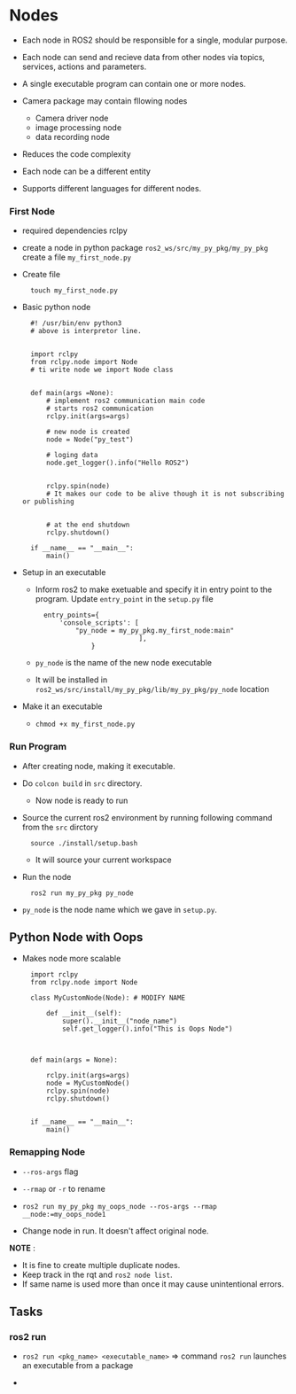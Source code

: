 # Nodes

* Each node in ROS2 should be responsible for a single, modular purpose.
* Each node can send and recieve data from other nodes via topics, services, actions and parameters.
* A single executable program can contain one or more nodes.

* Camera package may contain fllowing nodes

    * Camera driver node
    * image processing node
    * data recording node

* Reduces the code complexity
* Each node can be a different entity
* Supports different languages for different nodes.

### First Node

* required dependencies rclpy 
* create a node in python package `ros2_ws/src/my_py_pkg/my_py_pkg` create a file `my_first_node.py`

* Create file

        touch my_first_node.py

* Basic python node

        #! /usr/bin/env python3 
        # above is interpretor line.


        import rclpy
        from rclpy.node import Node
        # ti write node we import Node class


        def main(args =None):
            # implement ros2 communication main code
            # starts ros2 communication
            rclpy.init(args=args)

            # new node is created
            node = Node("py_test")

            # loging data
            node.get_logger().info("Hello ROS2")

            
            rclpy.spin(node)
            # It makes our code to be alive though it is not subscribing or publishing


            # at the end shutdown
            rclpy.shutdown()

        if __name__ == "__main__":
            main()


* Setup in an executable

    * Inform ros2 to make exetuable and specify it in entry point to the program. Update `entry_point` in the `setup.py` file

            entry_points={
                'console_scripts': [
                    "py_node = my_py_pkg.my_first_node:main"
                                    ],
                        }

    * `py_node` is the name of the new node executable 
    * It will be installed in `ros2_ws/src/install/my_py_pkg/lib/my_py_pkg/py_node` location  

* Make it an executable
    * `chmod +x my_first_node.py`

### Run Program

* After creating node, making it executable.
* Do `colcon build` in `src` directory. 
    * Now node is ready to run

* Source the current ros2 environment by running following command from the `src` dirctory

        source ./install/setup.bash

    * It will source your current workspace

* Run the node 

        ros2 run my_py_pkg py_node

* `py_node` is the node name which we gave in `setup.py`. 

## Python Node with Oops

* Makes node more scalable


        import rclpy
        from rclpy.node import Node

        class MyCustomNode(Node): # MODIFY NAME

            def __init__(self):
                super().__init__("node_name")
                self.get_logger().info("This is Oops Node")



        def main(args = None):

            rclpy.init(args=args)
            node = MyCustomNode()
            rclpy.spin(node)
            rclpy.shutdown()


        if __name__ == "__main__":
            main()


### Remapping Node

* `--ros-args` flag 
* `--rmap` or `-r` to rename

* `ros2 run my_py_pkg my_oops_node --ros-args --rmap __node:=my_oops_node1`

* Change node in run. It doesn't affect original node.





**NOTE** : 

* It is fine to create multiple duplicate nodes.
* Keep track in the rqt and `ros2 node list`.
* If same name is used more than once it may cause unintentional errors.



















## Tasks

### ros2 run

* `ros2 run <pkg_name> <executable_name>` => command `ros2 run` launches an executable from a package

* 